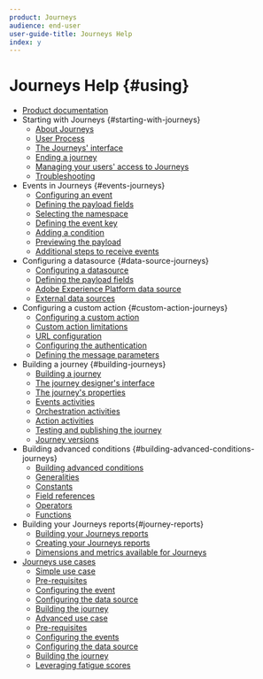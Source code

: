 ```yaml
---
product: Journeys
audience: end-user
user-guide-title: Journeys Help
index: y
---
```


# Journeys Help {#using}

+ [Product documentation](journeys-home.md)
+ Starting with Journeys {#starting-with-journeys}
  + [About Journeys](intro.md)
  + [User Process](aboutprocess.md)
  + [The Journeys' interface](aboutinterface.md)
  + [Ending a journey](aboutending.md)
  + [Managing your users' access to Journeys](usermanagement.md)
  + [Troubleshooting](troubleshooting.md)
+ Events in Journeys {#events-journeys}
  + [Configuring an event](event.md)
  + [Defining the payload fields](eventpayload.md)
  + [Selecting the namespace](eventnamespace.md)
  + [Defining the event key](eventkey.md)
  + [Adding a condition](eventcondition.md)
  + [Previewing the payload](eventpayloadpreview.md)
  + [Additional steps to receive events](eventsteps.md)
+ Configuring a datasource {#data-source-journeys}
  + [Configuring a datasource](ds.md)
  + [Defining the payload fields](dsfield.md)
  + [Adobe Experience Platform data source](dsplatform.md)
  + [External data sources](dsexternal.md)
+ Configuring a custom action {#custom-action-journeys}
  + [Configuring a custom action](custom.md)
  + [Custom action limitations](customlimitations.md)
  + [URL configuration](customurl.md)
  + [Configuring the authentication](customauthentication.md)
  + [Defining the message parameters](customparameters.md)
+ Building a journey {#building-journeys}
  + [Building a journey](journey.md)
  + [The journey designer's interface](journeyinterface.md)
  + [The journey's properties](journeyproperty.md)
  + [Events activities](journeyevent.md)
  + [Orchestration activities](journeyorchestration.md)
  + [Action activities](journeyaction.md)
  + [Testing and publishing the journey](journeypublication.md)
  + [Journey versions](journeyversions.md)
+ Building advanced conditions {#building-advanced-conditions-journeys}
  + [Building advanced conditions](expressionadvanced.md)
  + [Generalities](expressiongeneralities.md)
  + [Constants](expressionconstants.md)
  + [Field references](expressionfields.md)
  + [Operators](expressionoperators.md)
  + [Functions](expressionfunctions.md)
+ Building your Journeys reports{#journey-reports}
  + [Building your Journeys reports](reporting.md)
  + [Creating your Journeys reports](reportingcreating.md)
  + [Dimensions and metrics available for Journeys](reportingdimensions.md)
+ [Journeys use cases](#use-cases-journey)
  + [Simple use case](uc1.md)
  + [Pre-requisites](uc1prereq.md)
  + [Configuring the event](uc1event.md)
  + [Configuring the data source](uc1ds.md)
  + [Building the journey](uc1journey.md)
  + [Advanced use case](uc2.md)
  + [Pre-requisites](uc2prereq.md)
  + [Configuring the events](uc2event.md)
  + [Configuring the data source](uc2ds.md)
  + [Building the journey](uc2journey.md)
  + [Leveraging fatigue scores](uc3.md)
  